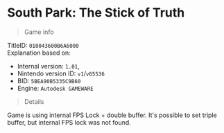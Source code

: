 # South Park: The Stick of Truth

> Game info

TitleID: `010043600B6A6000`<br>
Explanation based on:
- Internal version: `1.01`, 
- Nintendo version ID: `v1`/`v65536`
- BID: `5BEA90B5335C9B60`
- Engine: `Autodesk GAMEWARE`

> Details

Game is using internal FPS Lock + double buffer. It's possible to set triple buffer, but internal FPS lock was not found.
